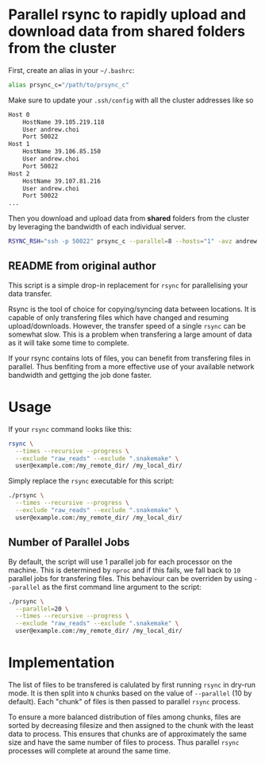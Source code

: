 # Parallel rsync to rapidly upload and download data from shared folders from the cluster

First, create an alias in your `~/.bashrc`:
```bash
alias prsync_c="/path/to/prsync_c"
```

Make sure to update your `.ssh/config` with all the cluster addresses like so
```bash
Host 0
    HostName 39.105.219.118
    User andrew.choi
    Port 50022
Host 1
    HostName 39.106.85.150
    User andrew.choi
    Port 50022
Host 2
    HostName 39.107.81.216
    User andrew.choi
    Port 50022
...
```
Then you download and upload data from **shared** folders from the cluster by leveraging the bandwidth of each individual server.

```bash
RSYNC_RSH="ssh -p 50022" prsync_c --parallel=8 --hosts="1" -avz andrew.choi@1:/data/datasets/openx/jaco_play/ jaco_play
```



## README from original author

This script is a simple drop-in replacement for `rsync` for parallelising your data transfer.

Rsync is the tool of choice for copying/syncing data between locations.
It is capable of only transfering files which have changed and resuming upload/downloads.
However, the transfer speed of a single `rsync` can be somewhat slow.
This is a problem when transfering a large amount of data as it will take some time to complete.

If your rsync contains lots of files, you can benefit from transfering files in parallel.
Thus benfiting from a more effective use of your available network bandwidth and gettging the job done faster.

# Usage

If your `rsync` command looks like this:

```bash
rsync \
  --times --recursive --progress \
  --exclude "raw_reads" --exclude ".snakemake" \
  user@example.com:/my_remote_dir/ /my_local_dir/
```

Simply replace the `rsync` executable for this script:

```bash
./prsync \
  --times --recursive --progress \
  --exclude "raw_reads" --exclude ".snakemake" \
  user@example.com:/my_remote_dir/ /my_local_dir/
```

## Number of Parallel Jobs

By default, the script will use 1 parallel job for each processor on the machine.
This is determined by `nproc` and if this fails, we fall back to `10` parallel jobs for transfering files.
This behaviour can be overriden by using `--parallel` as the first command line argument to the script:

```bash
./prsync \
  --parallel=20 \
  --times --recursive --progress \
  --exclude "raw_reads" --exclude ".snakemake" \
  user@example.com:/my_remote_dir/ /my_local_dir/
```

# Implementation

The list of files to be transfered is calulated by first running `rsync` in dry-run mode.
It is then split into `N` chunks based on the value of `--parallel` (10 by default).
Each "chunk" of files is then passed to parallel `rsync` process.

To ensure a more balanced distribution of files among chunks, files are sorted by decreasing filesize and then assigned to the chunk with the least data to process.
This ensures that chunks are of approximately the same size and have the same number of files to process.
Thus parallel `rsync` processes will complete at around the same time.
